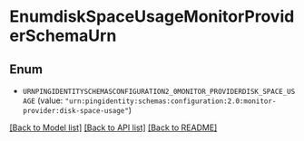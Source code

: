 # EnumdiskSpaceUsageMonitorProviderSchemaUrn

## Enum


* `URNPINGIDENTITYSCHEMASCONFIGURATION2_0MONITOR_PROVIDERDISK_SPACE_USAGE` (value: `"urn:pingidentity:schemas:configuration:2.0:monitor-provider:disk-space-usage"`)


[[Back to Model list]](../README.md#documentation-for-models) [[Back to API list]](../README.md#documentation-for-api-endpoints) [[Back to README]](../README.md)


